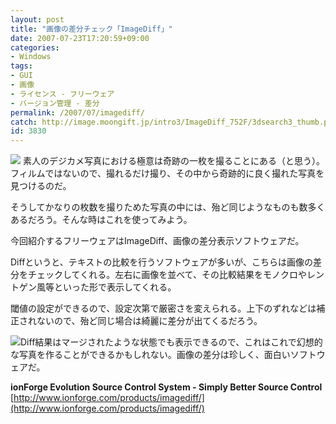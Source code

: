 ```yaml
---
layout: post
title: "画像の差分チェック「ImageDiff」"
date: 2007-07-23T17:20:59+09:00
categories:
- Windows
tags: 
- GUI
- 画像
- ライセンス - フリーウェア
- バージョン管理 - 差分
permalink: /2007/07/imagediff/
catch: http://image.moongift.jp/intro3/ImageDiff_752F/3dsearch3_thumb.png
id: 3830
---
```

[![](http://image.moongift.jp/intro3/ImageDiff_752F/3dsearch4_thumb1.png)](http://image.moongift.jp/intro3/ImageDiff_752F/3dsearch43.png) 素人のデジカメ写真における極意は奇跡の一枚を撮ることにある（と思う）。フィルムではないので、撮れるだけ撮り、その中から奇跡的に良く撮れた写真を見つけるのだ。   
  
そうしてかなりの枚数を撮りためた写真の中には、殆ど同じようなものも数多くあるだろう。そんな時はこれを使ってみよう。   
  
今回紹介するフリーウェアはImageDiff、画像の差分表示ソフトウェアだ。   
  
Diffというと、テキストの比較を行うソフトウェアが多いが、こちらは画像の差分をチェックしてくれる。左右に画像を並べて、その比較結果をモノクロやレントゲン風等といった形で表示してくれる。   
  
閾値の設定ができるので、設定次第で厳密さを変えられる。上下のずれなどは補正されないので、殆ど同じ場合は綺麗に差分が出てくるだろう。   
  
[![](http://image.moongift.jp/intro3/ImageDiff_752F/3dsearch3_thumb.png)](http://image.moongift.jp/intro3/ImageDiff_752F/3dsearch32.png)Diff結果はマージされたような状態でも表示できるので、これはこれで幻想的な写真を作ることができるかもしれない。画像の差分は珍しく、面白いソフトウェアだ。   
  
**ionForge Evolution Source Control System - Simply Better Source Control**  
[http://www.ionforge.com/products/imagediff/](http://www.ionforge.com/products/imagediff/)